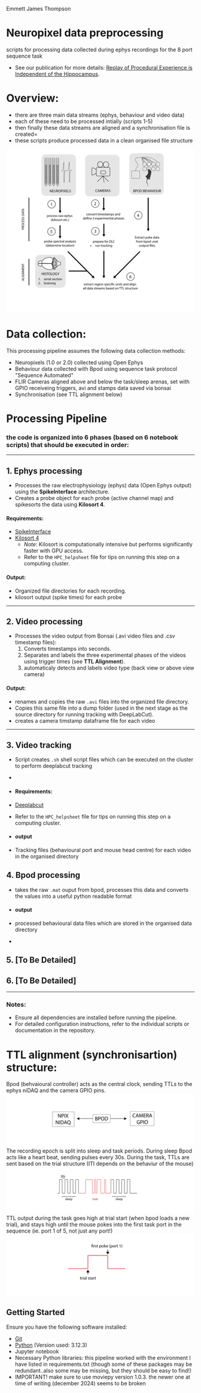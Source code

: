 Emmett James Thompson
# Neuropixel data preprocessing
scripts for processing data collected during ephys recordings for the 8 port sequence task

- See our publication for more details: [Replay of Procedural Experience is Independent of the Hippocampus](https://www.biorxiv.org/content/10.1101/2024.06.05.597547v1.full.pdf).

# Overview: 
- there are three main data streams (ephys, behaviour and video data)
- each of these need to be processed intially (scripts 1-5)
- then finally these data streams are aligned and a synchronisation file is created=
- these scripts produce processed data in a clean organised file structure
  
![Processing pipeline](images/processing_schematic.png)


# Data collection:
This processing pipeline assumes the following data collection methods:
- Neuropixels (1.0 or 2.0) collected using Open Ephys
- Behaviour data collected with Bpod using sequence task protocol "Sequence Automated"
- FLIR Cameras aligned above and below the task/sleep arenas, set with GPIO receiveing triggers, avi and stamps data saved via bonsai
- Synchronisation (see TTL alignment below)

# Processing Pipeline

### the code is organized into 6 phases (based on 6 notebook scripts) that should be executed in order:

---

## 1. Ephys processing
- Processes the raw electrophysiology (ephys) data (Open Ephys output) using the **SpikeInterface** architecture.
- Creates a probe object for each probe (active channel map) and spikesorts the data using **Kilosort 4**.

#### Requirements:
- [SpikeInterface](https://spikeinterface.readthedocs.io/en/stable/)
- [Kilosort 4](https://github.com/MouseLand/Kilosort)
  - *Note*: Kilosort is computationally intensive but performs significantly faster with GPU access.
  - Refer to the `HPC_helpsheet` file for tips on running this step on a computing cluster.

#### Output:
- Organized file directories for each recording.
- kilosort output (spike times) for each probe

---

## 2. Video processing
- Processes the video output from Bonsai (.avi video files and .csv timestamp files):
  1. Converts timestamps into seconds.
  2. Separates and labels the three experimental phases of the videos using trigger times (see **TTL Alignment**).
  3. automaticaly detects and labels video type (back view or above view camera) 

#### Output:
- renames and copies the raw `.avi` files into the organized file directory.
- Copies this same file into a dump folder (used in the next stage as the source directory for running tracking with DeepLabCut).
- creates a camera timstamp dataframe file for each video 

---

## 3. Video tracking
- Script creates `.sh` shell script files which can be executed on the cluster to perform deeplabcut tracking 
- 
- #### Requirements:
- [Deeplabcut](https://deeplabcut.github.io/DeepLabCut/README.html)
- Refer to the `HPC_helpsheet` file for tips on running this step on a computing cluster.

- #### output
- Tracking files (behavioural port and mouse head centre) for each video in the organised directory

## 4. Bpod processing
- takes the raw `.mat` ouput from bpod, processes this data and converts the values into a useful python readable format

- #### output
- processed behavioural data files which are stored in the organised data directory
- 
## 5. [To Be Detailed]

## 6. [To Be Detailed]

---

### Notes:
- Ensure all dependencies are installed before running the pipeline.
- For detailed configuration instructions, refer to the individual scripts or documentation in the repository.

  

  

# TTL alignment (synchronisartion) structure: 

Bpod (behvaioural controller) acts as the central clock, sending TTLs to the ephys  niDAQ and the camera GPIO pins. 
![Processing pipeline](images/ttl_clock.png)
The recording epoch is split into sleep and task periods. During sleep Bpod acts like a heart beat, sending pulses every 30s. During the task, TTLs are sent based on the trial structure (ITI depends on the behaviur of the mouse)
![Processing pipeline](images/TTL_task_structure.png)
TTL output during the task goes high at trial start (when bpod loads a new trial), and stays high until the mouse pokes into the first task port in the sequence (ie. port 1 of 5, not just any port!) 
![Processing pipeline](images/task_ttl_relationship.png)

## Getting Started

Ensure you have the following software installed:
- [Git](https://git-scm.com/)
- [Python](https://www.python.org/downloads/)  (Version used: 3.12.3)
- Jupyter notebook
- Necessary Python libraries: this pipeline worked with the environment I have listed in requirements.txt (though some of these packages may be redundant..also some may be missing, but they should be easy to find!)
- IMPORTANT! make sure to use moviepy version 1.0.3. the newer one at time of writing (december 2024) seems to be broken 

